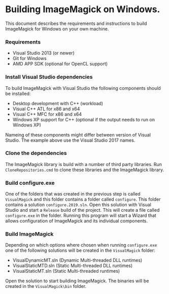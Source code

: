 # Building ImageMagick on Windows.

This document describes the requirements and instructions to build ImageMagick for Windows on your own machine.

### Requirements

- Visual Studio 2013 (or newer)
- Git for Windows
- AMD APP SDK (optional for OpenCL support)

### Install Visual Studio dependencies

To build ImageMagick with Visual Studio the following components should be installed:

- Desktop development with C++ (workload)
- Visual C++ ATL for x86 and x64
- Visual C++ MFC for x86 and x64
- Windows XP support for C++ (optional if the output needs to run on Windows XP)

Nameing of these components might differ between version of Visual Studio. The example above use the Visual Studio
2017 names.

### Clone the dependencies

The ImageMagick library is build with a number of third party libraries. Run `CloneRepositories.cmd` to clone
these libraries and the ImageMagick library.

### Build configure.exe

One of the folders that was created in the previous step is called `VisualMagick` and this folder contains a
folder called `configure`. This folder contains a solution `configure.2019.sln`. Open this solution with Visual Studio
and start a `Release` build of the project. This will create a file called `configure.exe` in the folder. Running
this program will start a Wizard that allows configuration of ImageMagick and its individual components.

### Build ImageMagick

Depending on which options where chosen when running `configure.exe` one of the following solutions will be created
in the `VisualMagick` folder:

- VisualDynamicMT.sln (Dynamic Multi-threaded DLL runtimes)
- VisualStaticMTD.sln (Static Multi-threaded DLL runtimes)
- VisualStaticMT.sln (Static Multi-threaded runtimes)

Open the solution to start building ImageMagick. The binaries will be created in the `VisualMagick\bin` folder.

